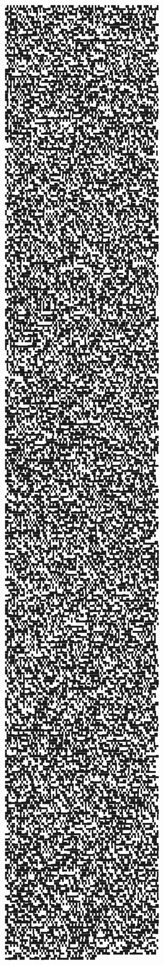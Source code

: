 ▟▐▞▞▟▟▞▃▜▅▜▚▃▄▜▚▜▝▞▞▜▃▞▅▜▟▟▐▟▅▞▝▝█▟▃▃▜▃▙▝▉▝▛▟▃▟▆▜▅▞▃▝▜▝▝▜▝▝▚▃▟▜▅▟▄▜▙▟▝▛▇▟▛▞▃▜▃▞▙▃▙▜▃▟▟▃▞▃▙▜▝▟▐▜▄▟▝▞▞▛▇▝▞▝▊▞▚▜▙▟▝▃▃▝▃▟▅▜▟▝▛▞▛▝▛▃▝▟▜▟▉▞▙▝▟▞▆▟▊▟▊▛▇▞▅▝█▜▜▝▄▟▇▃▅▝▅▝▞▟▃▞▃▝▜▝▛▝▆▟▃▟▆▟▆▟▚▜▟▝▉▝▉▃▄▝▟▟▊▞▜▃▙▞▛▜▞▛▇▞▝▝▄▃▝▃▆▛▇▝▟▃▞▝▝▝▃▜▛▜▅▃▅▜▙▟▞▛▇▟▊▜▙▃▛▃▄▟▄▟▉▞▆▜▚▜▃▞▜▞▛▜▅▞▜▞▜▟▜▃▝▟▟▝▆▝▞▜▟▝▇▝▐▞▆▝▝▃▜▞▅▜▝▟▜▝▄▃▟▞▅▞▞▝▄▃▜▞▜▃▅▃▄▃▄▟▆▃▄▃▆▃▟▞▃▟▃▞▞▝▇▝▜▝▉▞▞▝▆▞▞▃▙▃▜▟▚▝▇▜▜▞▅▞▄▝▐▛▇▃▙▜▞▝▝▜▃▟▞▃▄▝▃▝▄▜▚▝▄▟▉▃▞▜▜▝▇▃▙▞▛▝▃▝█▟▃▛▇▃▞▟▞▟▄▟▉▜▞▟▅▃▝▟▃▜▚▞▜▞▛▟▃▃▚▟▄▟▞▟▅▟▅▜▙▟▄▝▆▃▅▃▝▜▃▃▚▛▇▃▜▃▜▝▇▃▝▝▝▜▞▟▜▟▞▝▐▝▆▞▜▟▅▝▝▝▆▟▝▜▝▜▛▞▝▟▊▞▞▃▆▜▞▃▃▝▛▟▃▝▇▃▅▟▉▟▚▝▚▃▝▞▛▝▊▜▚▃▞▟▄▝▞▞▞▃▄▝▃▞▅▞▞▃▄▜▄▟▆▝▚▃▄▟▆▃▞▟▊▝▐▝▛▞▛▞▄▝▟▞▚▞▅▝▇▜▚▞▆▛▇▝▄▃▞▞▚▜▟▝▝▃▞▟▃▃▙▝▟▞▅▞▅▃▜▝▄▃▞▝▄▜▞▃▅▜▛▞▟▝▆▞▙▃▟▛▇▃▃▃▙▞▆▃▃▞▅▃▛▜▟▞▟▟▇▃▆▟▄▜▝▜▅▃▄▟▚▜▝▜▞▟▟▜▄▝▟▝▆▟▅▝▚▜▜▝▞▞▞▝▉▝▛▃▆▃▅▟▟▞▛▃▚▞▙▝▚▃▆▟▅▜▞▝▜▟▆▃▆▜▅▟▜▟▊▟▛▃▜▟▐▟▊▟█▜▜▞▙▃▄▝▅▛▐▜▞▜▅▜▛▟▐▟▉▟▞▃▆▞▝▝▄▞▝▝▚▞▜▟▝▝▅▃▙▟▐▃▛▞▆▝▉▞▟▃▄▞▙▟▟▜▛▞▜▝▇▜▅▜▞▃▄▃▜▟▊▜▟▜▄▟▇▃▝▝▛▞▜▟▄▟▉▝▄▞▞▞▛▜▄▃▟▝▛▝█▞▅▞▝▟▟▃▆▛▐▟█▟▊▃▅▝▝▟▆▝▛▞▅▛▐▜▙▜▄▃▚▜▝▛▇▝▐▟▇▜▄▞▚▜▞▟▞▝▅▞▄▃▜▟▅▞▟▜▝▟▞▜▞▟▛▞▜▞▞▝▆▞▝▃▝▝▜▞▞▝▆▞▝▜▄▟▉▝▜▃▆▟▛▛▐▞▟▝▞▜▜▟▄▞▄▃▛▝▝▝▐▞▝▟▉▃▛▞▛▟▇▟▟▞▝▟█▞▝▞▟▞▙▃▝▞▛▞▞▝▞▛▇▝▜▜▄▟▛▟▉▜▜▞▆▞▝▝▇▃▞▃▝▜▄▞▅▟█▟▞▟█▞▆▜▃▃▜▞▙▜▃▟▆▃▄▃▟▃▆▟▐▃▃▟▜▝▜▟▐▟▅▟▄▟▜▞▛▜▟▜▞▝█▜▟▜▟▟▝▟▟▟▚▜▛▝▃▃▃▟▅▝▟▞▝▝▝▃▟▝▚▃▞▞▃▜▚▝▟▟▅▜▅▝▃▃▚▃▅▜▅▟▝▟▐▝▊▛▇▃▟▃▄▝▝▞▙▝▝▟▝▃▞▝▟▟▇▝▛▜▙▝▞▟▅▟▟▜▅▜▚▜▙▛▇▞▅▃▆▜▜▟▇▟▄▟▅▝▊▝▃▟▟▞▛▃▟▝▃▃▛▝█▞▄▝▃▃▆▟▉▝▝▛▐▟▉▝▐▝▊▝▉▝▊▟▆▜▅▞▃▟▞▜▝▝▅▃▆▝▇▃▄▟▚▞▆▛▐▝▉▟▆▟▆▞▞▜▙▞▙▜▚▟▝▜▄▞▛▜▅▝▊▝▝▞▟▃▜▝▛▝▊▟▊▜▚▃▛▞▜▞▃▟▛▟▜▃▟▝▚▜▅▜▞▃▚▜▛▝▐▝▊▝▊▟▐▝▚▃▄▞▄▞▚▟▜▝▄▜▅▟▄▟▅▟▅▃▄▜▛▞▃▞▛▟▛▞▛▟▐▜▟▝▅▟▐▞▚▟▝▟▟▟▛▝▝▞▚▞▟▟▐▜▟▝▅▃▚▝▃▟▝▞▅▜▜▝▚▟█▃▟▟▄▝▟▟▐▝▜▜▄▟▟▟▄▝▝▜▟▛▐▜▝▃▜▞▚▃▞▝▞▃▝▝▛▜▟▞▟▃▆▝▅▜▄▜▜▞▚▞▅▝▚▝▚▃▆▝▟▜▙▞▅▝▄▃▃▞▙▝▉▟▇▃▜▃▆▞▟▝▛▟▅▞▃▃▜▃▛▟▄▞▆▜▃▃▄▞▚▝▐▞▆▟▜▝█▝▟▞▆▝▛▞▚▞▝▃▜▞▞▟█▃▛▃▙▝▛▝▇▃▚▟▊▃▚▞▅▞▅▃▚▞▄▝▚▃▞▝▅▟▄▜▜▟█▟▆▝▟▜▅▞▄▟▅▜▜▜▞▝▟▞▚▟▅▟▐▜▜▞▚▞▆▛▇▝▄▝▐▟▛▟▛▝█▜▚▜▅▟▛▃▞▝▆▃▚▝▚▃▆▜▟▝▄▝▜▟█▞▅▃▄▝▐▞▆▝▅▝▛▟▚▜▟▃▟▞▄▟▛▞▚▞▆▞▜▞▄▟▄▟▃▞▞▟▞▜▝▟▝▜▅▃▜▝▚▃▆▞▜▞▝▞▅▝▞▜▛▜▝▜▜▜▚▟▆▟▇▝▇▞▆▝▟▞▟▞▜▝▊▟▝▃▛▃▅▟▇▝▃▝▟▜▛▟▆▞▝▃▄▞▛▜▄▞▆▟▆▃▆▜▟▜▝▝▟▃▃▃▆▝▐▞▛▜▞▟▄▃▞▛▐▝▃▞▄▃▜▝▄▃▛▃▛▝▜▟▅▜▃▝▚▞▝▟▅▝▝▞▃▃▜▝▇▝█▃▝▝▆▜▙▝▛▃▛▜▛▟▉▞▆▟▊▝▆▃▃▜▟▞▆▟▇▝▇▃▄▞▚▞▃▝▇▃▛▝█▃▝▜▙▝▃▛▇▃▅▜▛▜▜▞▄▝▆▞▟▜▝▟▃▜▟▞▟▝▄▝▆▞▛▛▇▝▆▝▇▝█▜▙▜▝▃▟▟▇▃▆▟▐▝▊▜▞▝▚▟▆▜▛▟▅▞▅▟▝▝▝▃▝▃▜▟▆▃▞▜▟▞▚▜▞▞▝▟▟▝▅▟▆▃▜▞▆▝█▞▙▟▚▃▜▜▅▜▚▜▟▃▄▟▝▞▞▟▚▟▊▞▝▜▟▞▄▝▚▟▝▜▄▝▜▝▉▛▐▞▙▞▜▝▟▝█▟▞▝▞▝▇▞▆▟▄▝▜▞▝▞▟▞▝▟▟▝▃▟▐▞▆▞▃▜▝▜▞▃▛▃▝▟▚▛▐▃▞▟▅▃▅▛▐▛▇▜▛▝▚▞▛▜▜▝▉▃▜▜▛▞▝▃▛▜▟▝▊▞▛▞▛▝█▜▄▞▞▃▝▞▆▞▄▝▆▃▚▃▛▝▉▞▟▝▆▜▟▜▙▝▊▜▄▝▊▟▞▝█▜▃▝▊▝▐▞▛▝▜▃▜▃▄▛▐▞▜▝▞▃▅▜▝▟▉▃▆▝▝▃▞▃▟▃▆▞▅▃▝▝▆▝▚▝▄▜▚▃▚▝▅▟▇▝▚▞▞▜▃▃▝▞▝▟▅▟▚▟▆▞▄▟█▃▅▞▜▜▄▟▚▃▚▞▛▜▟▞▄▞▃▝▉▜▟▟▃▟▐▝▉▟▃▟▟▃▟▞▛▝▊▞▅▜▚▟▄▝▝▜▄▃▆▜▙▝▊▞▛▟▝▞▅▝▟▜▟▞▄▜▚▟▜▟▅▝▃▝▛▝▊▟▐▜▝▟▜▃▞▜▄▝▃▜▟▃▙▟█▃▛▝▆▟▄▞▜▝▛▞▝▃▜▃▛▝▉▝▟▟▞▝▝▞▃▝▝▝█▝▉▜▙▛▐▛▐▟▛▞▜▝▛▝▟▞▛▞▜▜▙▃▚▟▉▝▛▟▝▃▚▞▃▟▆▟▉▜▙▟▟▜▝▜▚▞▝▟▇▃▚▞▞▜▝▃▜▞▆▃▟▝▝▜▟▝▜▝▝▜▄▟▟▟▆▃▃▛▇▜▙▝▉▝▃▃▙▟▚▞▙▃▝▟▃▜▜▞▜▟▉▝▝▝▝▞▆▞▚▞▅▝█▝▇▞▛▞▟▝█▟▜▞▛▝▝▝▝▃▃▃▝▝▜▜▙▃▛▝▅▟▊▟▝▟█▃▞▟▟▞▃▜▝▟▜▝▚▞▄▟▇▝▞▝▞▜▙▃▜▞▃▟▜▟▝▟▚▃▚▝▇▃▛▃▃▞▛▃▃▝▊▝▉▛▐▟▉▞▙▞▜▟▝▞▜▜▚▟▃▜▄▝▞▝▟▛▐▝▛▟▅▟█▟▚▝▚▟▝▃▄▞▅▜▅▟█▝▃▜▛▞▛▝▄▜▜▝▆▝█▟▚▜▞▞▚▜▟▝▄▟▜▟▉▝█▃▛▝▞▟▃▜▝▝▉▟▊▞▄▟▉▞▆▟▜▟▃▜▄▝▅▟▄▟▉▞▟▜▟▟▇▟▃▟▊▞▟▟▞▟▄▜▟▝▉▟▚▟▄▝▟▞▜▟▆▃▝▃▆▛▐▝▟▞▅▜▚▜▚▜▝▞▆▝▃▜▟▟▝▟▉▃▄▞▚▞▝▟▝▞▜▝▟▝█▞▃▟▜▝▄▟▚▟▛▟▄▝▐▞▜▝▝▛▐▃▅▜▛▟▇▟▜▝▉▟▞▞▚▜▅▝▝▃▟▝▇▝▅▟▝▜▚▟█▛▇▞▚▞▞▝▟▝▉▃▟▝▊▟▞▝▟▜▛▜▛▞▅▝▜▟▐▝▉▝▊▟▉▃▝▝▃▟▉▟▄▜▛▝▟▞▜▃▛▟▉▃▟▃▙▃▞▞▚▟▜▟▆▞▞▃▝▟▞▞▟▟▐▟▉▃▙▞▄▟▉▛▇▃▚▝▞▟▟▝▉▃▝▝▃▜▅▃▜▟▅▛▇▜▝▃▙▛▐▟▜▃▃▟▉▞▆▝▃▃▃▟▄▜▟▝▜▝▃▃▃▞▝▝▜▃▛▞▞▜▝▟▉▝▅▃▜▃▜▞▛▃▟▝▉▜▟▃▄▜▚▝▞▜▞▟▇▟▛▃▙▃▝▜▄▃▛▟▊▞▞▝▆▃▙▃▄▞▞▃▚▞▞▟▞▞▃▟▇▟█▝▐▞▜▜▛▟▇▜▃▃▃▃▞▟▐▞▚▟▚▞▛▟▃▜▞▞▟▝▉▝▇▟▊▟▉▛▐▟▃▟▊▟▊▝▄▜▞▜▟▟▐▟▟▃▆▃▞▃▙▝▟▝▇▟▆▜▞▜▙▜▚▝▟▃▜▞▟▞▞▟▜▟▆▞▅▟▚▞▝▝▟▞▟▝▄▞▙▃▅▟▆▝▊▃▝▝▊▟█▞▜▝▄▞▄▛▐▟▊▟█▞▅▃▜▝▝▝▆▃▄▜▛▝▆▃▚▜▅▜▙▟▝▞▃▟▐▟▅▝▐▟▞▃▛▃▝▛▐▃▄▝▐▝▃▟▆▞▄▃▅▟▄▞▛▝▜▟▛▝▉▝▚▃▛▛▐▟▄▃▃▃▄▟▉▃▝▟▉▞▅▝▚▃▟▟▊▝▄▟▞▟▛▟▃▝▄▝▄▃▙▟▄▜▝▞▟▃▞▝▜▜▚▝▟▝▟▟▜▃▝▃▆▟▜▃▚▝▄▟▞▟▝▟▐▝▛▝▊▝▛▟▃▟▞▃▆▝▅▜▃▟▄▃▙▃▛▟▅▝▄▜▝▝▄▝▝▃▆▜▝▞▝▃▚▞▚▝▛▜▙▜▛▜▜▝▚▃▞▝▊▟▅▝▛▜▅▟▝▜▛▞▆▝▜▟▃▞▚▜▃▝▊▝▊▝▜▃▅▟▃▞▞▝▟▝█▃▚▝▄▟▅▞▙▃▄▟▛▝▄▜▟▜▝▟▆▞▜▞▛▛▐▝▊▞▄▃▝▞▜▜▃▞▙▞▝▞▚▝▟▜▜▞▟▜▜▟▝▞▟▞▆▞▛▃▛▞▆▛▇▃▙▝█▞▆▞▜▝▞▟▄▟█▃▆▞▄▟▊▞▃▟▞▝▊▃▚▜▅▜▛▞▞▜▅▃▆▝▃▝▊▃▃▞▝▃▜▝▄▟▞▝▅▜▃▝▝▝▝▜▟▟▞▞▜▃▙▞▞▞▝▃▟▜▝▝▚▟▊▜▛▞▅▃▝▃▞▞▛▞▛▃▟▝▉▃▝▟▃▃▞▟▛▃▃▝▉▃▄▝▅▛▇▞▛▜▄▞▜▟▃▞▛▝▅▟▜▞▝▟▛▝▆▃▙▃▜▝▟▝▆▛▐▛▇▝▊▝▛▃▛▃▅▝█▞▜▃▛▟▚▟█▞▆▟▄▝▇▃▅▟▅▝▄▝▅▞▄▞▆▃▚▞▃▜▟▟▐▞▅▃▅▟▉▞▝▟▃▜▛▃▙▞▄▞▚▛▇▝▛▃▞▃▛▟▅▟▆▟▛▃▝▝▐▟▄▟▃▞▝▃▚▟▟▃▜▟▄▞▆▜▚▃▅▝▄▟▟▞▛▞▛▜▛▜▝▞▃▞▆▞▄▜▜▝▚▃▚▜▚▛▇▜▙▝▅▝▝▟▛▃▛▞▜▝▞▜▝▞▟▞▜▟▉▃▙▟▇▞▄▟▅▞▆▟▐▟▇▃▜▝▞▝▛▜▛▜▜▞▄▟▞▝▉▃▝▃▜▟▉▜▞▜▅▜▙▞▄▃▃▞▆▞▟▞▄▟▄▃▞▜▟▜▛▝▝▜▞▝▃▜▝▜▛▃▄▞▅▞▚▟▜▝▝▝▚▃▟▜▜▜▙▃▟▃▜▝▚▃▟▝▛▜▅▃▞▟▇▝▚▝▆▞▟▟▇▝▊▃▞▃▛▟▅▟▚▞▆▟▐▞▙▞▟▜▛▜▜▛▐▞▅▜▜▛▐▞▛▝▆▟▛▞▛▟▇▝▄▜▞▞▛▝▆▛▐▜▞▞▅▟▅▟▄▃▛▟▛▝▇▝█▟▚▜▜▝▛▃▝▝▄▝▅▜▛▜▅▝▐▟█▟▇▟▃▃▄▟▄▃▄▞▚▝▚▝▄▞▜▃▟▞▃▝▟▞▜▃▅▟▇▜▚▝▞▞▙▞▟▝▆▟▟▞▚▟▄▃▟▜▃▞▅▃▛▟▄▝▅▟▝▝▟▞▚▜▜▟▅▟▟▝▊▛▐▜▜▃▄▝▟▞▅▃▆▃▟▃▝▝▜▝█▜▃▞▆▟▇▟▊▞▚▞▜▝▝▟▝▞▝▃▚▜▝▟▆▝▞▜▞▝▉▟▄▟▄▟▚▝▃▟▚▛▐▃▟▃▚▞▅▝▉▟▆▜▟▜▜▛▇▟▆▃▜▟▃▝▃▝▊▛▐▝▞▝▅▃▛▜▙▟▆▞▅▜▛▜▃▃▃▟▛▛▇▟▟▟▐▟▅▟▐▃▄▝▟▃▆▜▛▃▃▞▚▜▟▟▚▜▛▜▃▝▜▟▄▃▅▟▉▟▝▝▛▃▅▟▚▝█▝▟▜▛▜▛▝▐▜▝▜▛▜▝▟▝▜▛▟▇▟▊▃▜▜▅▝▊▛▐▟█▟▆▜▛▟▞▞▟▜▛▝▅▝▟▜▚▜▅▟▆▝▐▜▛▜▃▝█▞▆▜▙▞▅▃▄▞▙▃▝▃▛▟▆▟▐▝▞▟▆▞▟▝▆▟▅▟▐▟▅▟▉▟▉▃▙▃▄▞▅▝▇▝▃▟▊▜▛▞▛▟▃▞▞▟▞▜▅▃▚▞▟▃▛▞▛▟▄▟▜▞▝▃▛▜▜▜▛▃▝▟▜▟▐▃▞▝▜▞▄▜▃▃▟▝▐▃▃▞▟▝▅▞▛▜▞▜▃▟▃▜▄▜▟▜▛▛▇▟▃▃▜▃▛▜▟▞▜▃▛▟▝▃▝▝▝▃▅▜▅▞▆▜▅▝▚▃▟▟▃▟▐▝▝▃▙▟▇▝▄▛▇▟█▞▚▜▙▃▆▞▜▞▆▝▆▝▊▜▝▟▅▝▊▃▛▃▃▟▞▜▛▝▃▞▜▛▇▞▆▜▙▟▅▃▝▟▟▜▙▞▅▃▜▜▞▝▆▟▅▃▆▞▚▞▜▛▇▃▙▟▅▜▟▟▃▜▙▝▇▝▛▝█▞▜▃▜▝▆▞▝▃▞▝▆▛▐▝▄▟▅▞▄▝▛▝▜▟▄▟▐▞▆▃▙▝▆▟▟▜▝▟▛▞▅▟█▝▝▟▝▟▆▃▝▟▇▟▊▃▞▟▊▃▆▜▄▞▞▞▝▟▊▝▊▝▄▃▜▟▝▞▃▟▇▞▅▃▅▃▙▟█▟▚▜▟▞▛▃▆▞▝▝▉▝█▟▛▃▆▟▄▝▟▃▟▞▃▃▞▞▝▟▇▃▛▟▝▞▛▟▆▟▆▃▞▜▃▝▟▞▙▜▛▜▝▝▆▃▞▃▅▝▃▝▟▜▄▝▜▃▄▞▜▃▃▃▆▝▚▞▜▜▚▞▞▟▄▜▚▟▄▃▞▟▐▝▄▟▞▟▟▟█▃▝▜▛▝▉▞▜▞▜▟▞▟▟▟▊▞▛▟▜▜▟▞▚▃▙▟▐▞▅▃▚▞▟▜▅▜▛▞▃▃▜▜▃▜▄▛▇▟▟▃▆▞▛▃▆▞▙▝▅▃▅▛▇▟▛▃▄▃▙▟▝▃▚▞▃▟▅▛▐▝▜▟▝▜▜▛▇▜▛▟▆▟▄▝▉▜▜▝▚▝▐▟█▟▚▝▅▜▄▟▛▟▇▞▟▟▊▞▝▞▚▞▃▃▙▝▆▜▙▟▟▝▃▜▄▝▅▃▆▃▞▞▟▝▛▞▞▞▆▜▅▃▙▝▛▝▅▟▟▜▞▟▄▝█▟▃▟▛▞▛▝▇▃▚▟▟▞▆▃▟▟▆▝▄▛▐▃▞▜▝▜▝▞▜▞▜▞▝▟▉▞▛▜▃▟▄▃▛▞▄▃▟▝▇▞▞▝▆▃▞▟▊▃▛▜▄▞▝▛▐▜▟▟▅▛▇▟█▜▜▟▊▜▞▝▟▟▅▞▆▟▛▝▞▜▃▞▛▜▝▜▙▞▛▟▞▞▙▟▜▃▝▝▊▛▇▛▇▜▙▃▜▝▃▜▞▜▙▝▊▝▃▟▃▃▚▃▟▜▝▃▚▟█▜▄▝▃▜▃▝▟▜▛▝▚▃▝▟▟▟▛▝▞▞▄▝▅▝▅▝▝▞▝▞▞▟▝▝▐▞▝▟▄▜▝▞▙▝█▜▙▝▛▝▄▜▅▜▄▜▙▟▛▞▜▃▃▃▆▟▉▟▚▃▝▜▟▝▇▜▃▝▟▟▉▟▚▞▟▝▇▜▅▝▐▞▞▞▄▝▜▟▊▟▞▝▆▃▚▃▛▃▄▟▚▝▅▃▃▝▇▃▆▝▊▃▜▞▜▛▐▝▄▞▝▟▞▃▄▝▃▝▜▟▆▟▇▝▟▃▆▜▚▛▇▟▜▞▆▜▅▟▜▃▚▃▛▟▜▞▛▝▄▝▆▝▃▟▝▝▉▃▄▃▟▝▉▝▉▜▃▛▇▝▅▃▙▃▙▜▟▟▞▛▐▃▃▟▉▟▝▜▚▟▄▜▜▞▄▃▛▜▃▞▄▛▇▟▃▜▙▜▝▃▜▞▙▜▟▜▛▝▃▟▜▃▙▝▛▃▜▞▙▟▚▜▟▜▝▞▙▟▅▛▐▝▞▝▝▝█▝▐▜▚▜▜▟▉▝▇▝▝▞▙▞▞▝▇▞▆▞▛▝▟▜▞▜▚▃▞▜▟▞▝▝▐▝▛▃▚▟▊▟▊▞▄▝▛▛▇▟▚▃▃▃▜▟▅▝▄▝▅▜▙▞▃▞▞▜▝▃▚▟▅▝▜▝▚▟█▟▟▃▝▛▇▛▐▟▃▟▆▞▄▞▞▞▚▜▟▝▅▞▅▃▅▝▃▞▅▞▜▃▞▝▟▝▜▝▉▞▝▟█▃▟▟▃▟▇▞▃▝▄▝▚▝▟▝▄▃▚▝▐▛▇▜▟▝▃▃▜▞▞▟▄▜▜▝▟▞▃▟▆▜▄▟▐▞▚▜▝▝▚▝▄▟▟▞▅▝▃▞▞▛▐▜▞▝▐▝▝▟▃▞▝▃▆▜▝▟▟▝▞▜▄▃▅▝█▜▚▞▞▝▉▃▄▛▇▝▃▞▆▟▚▟▝▝▚▃▝▃▃▟█▜▅▟▞▛▇▞▜▟▐▞▜▃▄▃▚▜▚▟▃▃▄▃▝▞▙▟▟▝▊▃▛▃▅▜▝▃▃▞▟▛▐▜▃▞▛▞▝▞▅▜▝▃▟▟▆▜▄▟▅▞▜▃▞▜▝▝▟▃▆▃▟▟▞▟▇▃▙▟▝▟▐▃▙▝▃▃▚▞▆▝▊▟▃▟▊▝▛▟▄▛▐▟▝▃▞▟▟▝▇▃▞▜▃▝▇▞▚▞▟▟▇▝▐▝▉▞▄▟▚▜▄▜▟▟▉▜▞▝▆▝▚▝▅▟█▃▙▝▝▜▄▟▃▞▅▟▉▃▄▟▝▞▆▛▇▜▚▟█▜▅▜▅▟▟▃▟▝▃▜▝▜▛▝▛▃▅▜▟▃▞▝▐▞▆▝█▃▅▝▃▟▞▃▞▞▚▟▝▝▄▞▚▃▅▝▊▞▅▝█▞▛▃▄▜▄▃▙▝█▝▐▟▝▟▃▝▐▝▅▃▃▟▟▞▞▃▙▞▚▃▞▜▜▝▟▟▅▟▊▃▙▃▛▟▄▝▇▝▞▞▅▟▜▟▊▟▝▟▝▟▝▃▅▃▃▃▃▝▐▟▜▝▛▞▜▛▇▞▞▛▐▝▜▃▅▟▛▜▚▝▚▟▊▟▇▟█▝▊▟▄▝▞▃▙▝▞▜▝▞▚▃▙▟▅▝▛▃▃▃▞▟▚▝▇▝▜▟▛▃▃▃▙▜▟▝▜▟▉▝▃▜▝▝▅▜▙▞▅▝▐▃▅▞▛▃▙▜▅▃▃▜▛▞▞▜▟▛▇▟▐▝▜▜▙▃▝▞▞▟▚▜▟▜▝▃▚▟▝▝▞▝▇▃▚▃▅▃▟▟▅▜▅▃▅▞▝▜▟▃▄▃▛▞▛▟▊▜▚▟▉▟▅▝▐▃▟▟▚▟▃▟█▃▞▞▟▝█▃▄▝▃▟▟▟█▝█▝▐▞▟▝▊▟▅▟▛▜▄▟▃▞▅▜▅▃▆▜▚▟▊▜▅▟▚▜▙▟▉▃▞▝▐▝▃▝▇▝▐▃▙▃▚▛▐▝▞▃▟▟▝▝█▝▞▜▄▜▙▜▚▃▞▞▚▜▙▝▜▝▉▟▇▝▃▃▚▃▚▃▃▟▅▞▝▟▅▝▉▝▇▞▞▟▅▟▜▟▛▟▞▝▉▞▆▝▟▝▐▞▟▞▚▝▆▜▞▟▉▛▐▝▛▞▚▝█▞▞▟▅▟▚▜▅▝▜▞▚▃▅▟▇▝▐▝▅▃▝▝▐▜▃▜▚▝▆▛▐▟▐▝▉▞▞▝▟▞▟▃▙▝█▝▛▞▛▞▆▞▅▟█▟▉▜▅▟▚▟▞▞▙▝▝▝▟▜▛▟▅▝▄▜▛▟▆▛▇▝▊▟▝▟█▃▜▜▙▜▛▟▃▝▜▝▊▝▞▝▛▃▚▟█▃▆▟▊▞▄▜▛▜▄▝▃▃▜▃▟▟▆▝▊▟▄▝▟▃▞▟▐▃▃▟█▃▝▟▆▟▛▝▝▟▄▝▊▝▆▝▄▜▛▜▞▃▆▃▜▃▅▟▚▃▜▝▇▜▃▃▚▞▚▟▛▝▅▟▝▃▙▝▅▝▛▜▛▝▚▟▟▝▜▛▇▃▞▃▜▜▜▟▊▝▆▃▛▃▟▝▛▟█▟▝▞▄▟█▝▄▞▙▝▟▃▄▝▜▞▙▞▚▃▅▛▐▟▚▟▅▟▇▟▆▟▅▛▐▝▚▃▟▝▟▜▄▃▆▜▅▞▞▟▇▞▚▞▛▝▐▟▃▟▆▞▅▞▜▟█▜▞▟▜▝▝▃▙▜▅▝▚▝▃▃▝▜▙▝▚▜▞▜▞▟▟▟▝▝▊▃▟▃▝▟▞▜▞▝▚▞▄▞▆▞▞▝▟▜▛▃▟▃▚▞▚▜▅▃▜▟▟▃▅▝▆▟▝▞▛▃▚▝▛▟▞▝▊▝▄▟▝▜▝▟▝▝▇▟▉▞▛▝▞▃▆▞▃▝▞▝▅▝▞▟█▃▞▟▄▞▙▃▝▟▄▝▜▞▃▜▞▃▆▜▟▝▜▃▝▝▝▝▉▟▟▜▅▃▞▝▃▟▝▜▃▝▐▝▇▛▇▟▝▛▐▟▚▟▚▜▙▟▉▞▛▃▆▟▉▞▅▞▜▜▃▝▅▃▛▛▇▞▃▝▜▟▛▝▞▃▞▟▊▞▚▟▉▟▝▃▚▟▄▃▚▟▛▝▆▝▜▞▝▃▜▝▐▝▄▝▇▜▛▝▊▜▛▜▝▟█▟▞▃▄▝▐▟▅▝▇▞▟▃▃▝▅▃▙▟▜▟▊▃▞▃▛▝▝▝█▜▙▝▅▟▃▟▞▝▟▟▄▞▜▜▛▟▅▝▟▟▅▜▜▟▝▞▟▟▇▟▄▝▃▞▚▟▅▝█▟▃▟▟▜▛▞▚▞▟▜▅▟▃▟▟▟█▟▄▃▄▟▐▃▛▞▃▟▝▜▟▟▉▃▞▟▃▜▜▃▛▟▄▜▃▝▜▜▃▝█▟▜▟▐▟▄▃▙▟▅▃▜▞▟▟▃▜▄▃▟▟▐▟▐▜▜▟▃▛▐▞▚▃▄▟▚▜▅▟▞▝▛▜▜▟▚▝▚▃▆▟█▝▊▜▅▟▞▞▛▟▝▝▟▟▇▝▊▟▄▝▇▃▃▟▇▜▅▝▞▝▃▃▆▃▃▟▃▞▝▝▟▞▚▟▊▞▞▝▐▝▄▃▙▛▇▝▆▝▐▜▜▟▊▜▜▞▞▃▜▞▚▝▚▝▇▜▅▝▞▞▆▃▙▞▙▞▅▟▞▝▐▃▞▝▛▜▅▟▊▝▛▟▝▝▞▛▇▜▛▛▇▝▟▜▟▟▆▞▛▜▝▜▅▟▟▟▊▃▃▞▆▝▆▝▜▃▜▞▙▃▄▞▞▃▃▜▟▟▟▃▅▜▚▟▜▃▟▃▟▜▛▜▜▃▞▞▙▞▅▞▙▛▇▜▄▝▉▜▝▟▝▃▃▃▄▟▜▟▜▟▛▝▃▝▇▝█▜▄▛▇▃▞▜▃▟▅▟▝▟▜▞▛▃▚▝▃▟▚▝▆▟▉▛▇▟▇▟▛▃▙▛▇▞▚▞▅▃▛▃▅▝▚▃▟▟▜▃▟▝▚▝▝▜▙▟▛▝▅▞▚▃▛▞▜▝▅▜▅▝▚▝▜▞▆▝▄▟▝▃▃▟▜▟▃▜▞▃▞▜▚▜▃▞▅▞▅▞▙▟▆▟▅▜▜▞▅▃▛▞▞▃▆▛▐▝▆▟▐▞▟▃▃▟▛▜▞▟▜▝█▞▄▝▇▟▜▃▝▟▄▜▙▜▛▃▆▞▚▝▛▝▛▜▛▝▇▃▟▟▞▞▜▃▅▝▅▃▅▃▄▟▛▜▝▞▚▝▊▝▞▝▛▞▃▞▜▜▝▝▛▝▆▟▝▝▄▃▃▞▞▃▝▝▉▃▆▝▃▛▇▞▅▟▆▝▆▟▞▃▟▞▆▝█▃▆▝▃▜▄▃▞▜▅▜▜▝▜▝▆▞▅▜▃▝█▟▝▃▚▃▄▝▜▃▃▞▞▟▄▃▙▝▊▜▙▞▝▃▅▜▙▃▝▝█▝▐▝▅▞▜▝▅▃▜▝▉▜▙▝▆▝▆▛▇▞▞▃▚▜▄▟▐▝▝▞▛▝▟▝▃▜▛▞▚▟▇▞▟▞▞▟▐▟▊▝▉▃▞▞▃▟▚▟▛▞▚▟▄▟▄▜▙▜▙▜▄▟▟▃▜▜▚▞▜▜▄▃▟▃▄▟▊▞▆▟▜▟▇▜▃▝▚▝▉▞▙▝▄▜▜▞▅▝▉▝█▟▅▃▞▜▞▟█▟█▟▚▞▄▝▜▃▃▜▜▟▊▟█▞▙▃▃▝▞▞▄▝▜▞▛▃▅▝▐▝▞▟█▃▝▟▇▟▞▟▅▛▇▟▐▜▜▟▐▝▆▟▉▞▝▜▚▝▃▞▝▝▃▞▃▃▚▟▃▃▟▞▆▟█▟▅▝▅▝▝▛▐▟▆▝▟▝▟▃▝▛▐▝▝▟▃▜▛▟▅▜▟▟▟▞▜▞▛▞▜▟▜▃▛▝▚▜▟▞▙▝▐▃▜▜▚▃▆▃▟▛▇▟▄▟▇▃▛▝█▃▝▛▐▝▛▃▝▟▜▝▃▛▇▞▄▝▃▟▚▝▞▞▛▜▅▟▜▃▄▞▝▞▆▟▆▜▝▟▇▟▃▃▚▜▞▃▃▃▚▝▞▛▐▟▄▝▚▝▄▟▃▜▚▞▄▃▚▟▇▝▚▃▄▝▃▃▅▝▛▝▆▞▆▜▟▟▅▟▚▜▛▞▄▟▛▝▃▞▛▟▇▃▟▝▟▃▛▝▝▃▚▟▅▃▜▃▆▃▃▝▄▝▐▃▚▟▚▞▄▜▅▜▃▃▞▃▚▝▊▃▄▝▟▃▞▃▝▞▜▛▇▞▜▟▉▃▟▜▜▝▐▃▅▛▇▞▟▝▛▝▚▞▅▞▜▟▜▃▚▝█▞▝▝▐▝▅▝█▛▇▞▄▃▜▃▅▟▚▜▅▝█▝▛▟▚▟▆▟▝▟▚▝▛▟▛▟▜▟▝▛▐▜▃▟▉▃▃▛▐▟▚▟▃▜▙▟▞▞▛▟▟▞▙▟█▜▝▞▞▜▃▝▛▃▄▟▟▃▝▟▟▜▚▝▟▟▉▝▐▃▅▝▉▝▞▜▛▃▙▝▅▟▇▜▜▃▆▟▛▝▄▟█▞▝▝▞▟▇▃▄▃▛▜▙▜▟▃▃▞▆▜▞▝▅▝▚▃▃▃▙▝█▝▊▃▟▟▟▞▜▟▟▜▞▝█▞▃▝▉▞▟▞▚▃▟▟▛▜▟▞▆▃▟▃▚▟█▟▄▟▅▝▟▞▜▞▃▞▛▝▚▞▅▞▄▞▞▜▃▟▇▝▛▜▝▜▜▃▄▟▉▟▊▃▜▜▃▃▆▜▚▝▄▃▜▝▝▞▆▞▙▟▚▜▜▟█▟█▞▄▜▜▝▟▟█▟▛▟▆▃▆▛▇▟▆▛▐▃▜▜▝▝▟▟▊▞▟▝█▝▛▝▜▞▜▟▉▞▚▟▄▞▅▃▆▃▛▞▝▟▉▟▜▝▝▟▜▝▟▟▄▃▚▃▄▃▃▞▝▟▉▟▜▜▝▟▆▝▆▝▄▞▙▃▆▝▊▃▅▜▞▟▐▜▝▃▟▝▅▞▄▃▛▟▛▟▐▞▃▟▜▝▚▝█▃▜▃▚▝▃▜▟▃▜▝▄▟▇▃▛▞▆▜▄▃▛▃▅▟▄▜▛▃▞▟▅▛▇▟▝▜▙▃▃▜▙▃▅▝▄▜▞▝▞▝▃▟▊▜▜▞▆▞▚▃▚▞▚▜▞▝▐▞▚▃▙▝▜▞▜▟█▃▙▞▃▝▞▝▉▜▟▜▄▟▊▜▟▛▇▝▛▃▞▟▊▜▙▜▄▟▆▞▜▝▟▝▉▝▄▃▆▟▃▞▅▟█▃▟▜▛▃▆▝▇▜▅▝▝▛▐▃▃▃▞▝▜▃▟▜▙▃▞▜▅▃▛▃▆▝▅▛▐▝▞▃▚▝▐▝▜▃▅▜▙▃▙▝▞▜▙▝▐▜▞▝▞▝▟▟▄▃▝▟▐▟▃▝▝▞▞▜▙▝▅▝▅▜▞▝▟▃▛▝▜▞▆▃▆▝▊▟▇▜▙▃▆▛▇▝▆▟▇▝▝▝▞▟▐▝▛▛▇▝▄▜▟▞▙▟▃▃▛▜▙▝▆▟▐▜▙▃▆▜▃▟▉▟▆▝▟▟▛▞▝▜▟▃▛▜▚▃▞▟▐▃▚▝▉▟█▟▊▜▛▝▞▜▟▞▅▜▟▞▜▃▞▛▇▟▞▝▉▃▆▜▅▝▇▃▅▞▟▃▛▞▄▟▛▝▛▟▞▟▉▞▟▟▞▟▄▞▞▝▟▟▐▟▇▃▅▝▝▟▝▟▉▝▜▟▆▟▅▟▚▞▛▃▞▞▞▃▝▞▞▜▄▃▜▃▜▟▊▜▜▞▆▞▄▞▅▃▜▝▚▝▐▜▟▜▟▟▆▝▉▃▚▞▃▞▟▃▄▃▟▝▄▟▟▃▆▝█▟▟▟▟▃▙▟▛▞▃▝▊▞▅▝▐▃▜▟▉▟▛▞▆▝▉▝▜▟▛▞▄▜▞▝▐▝▊▃▃▟█▝▚▝▚▝▉▟▚▜▃▟▜▟▞▝▛▛▇▝▆▝▅▜▟▃▅▟█▜▛▟█▟▞▜▚▞▛▝▜▟▄▝▉▝▆▜▅▞▟▜▝▟▟▟▜▜▛▝▉▃▃▟▛▜▄▟▆▞▆▝▆▟▛▞▃▟▃▟▆▟▄▝▛▛▐▟▇▟▉▞▃▟▞▞▛▛▐▟▊▜▟▟▊▃▙▝▄▝▝▃▙▝▝▝▆▟▄▝▆▞▝▃▅▝▆▝▝▝▐▜▅▞▄▝▊▟▄▞▝▃▜▝▝▟▃▃▞▟▚▜▅▞▄▃▃▟▝▝▄▝▅▟▉▞▜▜▃▟▝▝▚▞▆▝▃▃▚▞▚▜▜▝▞▞▛▜▝▜▃▝▆▝▅▜▛▝▃▞▞▟▜▟▄▝▅▃▆▜▛▃▟▃▃▝▆▜▟▃▄▟▊▜▅▝▚▃▅▞▄▟▛▃▛▟▃▃▛▟▟▟▅▝▞▟▛
